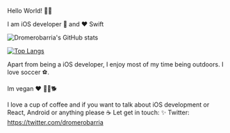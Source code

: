 Hello World! 👋🏼 

I am iOS developer 🍏 and ❤️ Swift


![Dromerobarria's GitHub stats](https://github-readme-stats.vercel.app/api?username=dromerobarria&show_icons=true&theme=dark)

[![Top Langs](https://github-readme-stats.vercel.app/api/top-langs/?username=dromerobarria&layout=compact)](https://github.com/anuraghazra/github-readme-stats)


Apart from being a iOS developer, I enjoy most of my time being outdoors. I love soccer ⚽.

Im vegan ❤️ 🐖🐄🐕

I love a cup of coffee and if you want to talk about iOS development or React, Android or anything please ☕ Let get in touch:
✨ Twitter: https://twitter.com/dromerobarria
